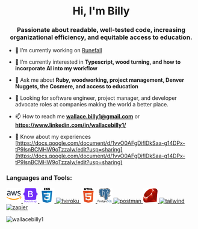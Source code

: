 <h1 align="center">Hi, I'm Billy</h1>
<h3 align="center">Passionate about readable, well-tested code, increasing organizational efficiency, and equitable access to education.</h3>

- 🔭 I’m currently working on [Runefall](https://github.com/runefall)

- 🌱 I’m currently interested in **Typescript, wood turning, and how to incorporate AI into my workflow**

- 💬 Ask me about **Ruby, woodworking, project management, Denver Nuggets, the Cosmere, and access to education**

- 💼 Looking for software engineer, project manager, and developer advocate roles at companies making the world a better place.

- 📫 How to reach me **wallace.billy1@gmail.com** or **https://www.linkedin.com/in/wallacebilly1/**

- 📄 Know about my experiences [https://docs.google.com/document/d/1vvO0AFgDiflDkSaa-g14DPx-tP9lsnBCMHW9oTzzalw/edit?usp=sharing](https://docs.google.com/document/d/1vvO0AFgDiflDkSaa-g14DPx-tP9lsnBCMHW9oTzzalw/edit?usp=sharing)

<h3 align="left">Languages and Tools:</h3>
<p align="left"> <a href="https://aws.amazon.com" target="_blank" rel="noreferrer"> <img src="https://raw.githubusercontent.com/devicons/devicon/master/icons/amazonwebservices/amazonwebservices-original-wordmark.svg" alt="aws" width="40" height="40"/> </a> <a href="https://getbootstrap.com" target="_blank" rel="noreferrer"> <img src="https://raw.githubusercontent.com/devicons/devicon/master/icons/bootstrap/bootstrap-plain-wordmark.svg" alt="bootstrap" width="40" height="40"/> </a> <a href="https://www.w3schools.com/css/" target="_blank" rel="noreferrer"> <img src="https://raw.githubusercontent.com/devicons/devicon/master/icons/css3/css3-original-wordmark.svg" alt="css3" width="40" height="40"/> </a> <a href="https://heroku.com" target="_blank" rel="noreferrer"> <img src="https://www.vectorlogo.zone/logos/heroku/heroku-icon.svg" alt="heroku" width="40" height="40"/> </a> <a href="https://www.w3.org/html/" target="_blank" rel="noreferrer"> <img src="https://raw.githubusercontent.com/devicons/devicon/master/icons/html5/html5-original-wordmark.svg" alt="html5" width="40" height="40"/> </a> <a href="https://www.postgresql.org" target="_blank" rel="noreferrer"> <img src="https://raw.githubusercontent.com/devicons/devicon/master/icons/postgresql/postgresql-original-wordmark.svg" alt="postgresql" width="40" height="40"/> </a> <a href="https://postman.com" target="_blank" rel="noreferrer"> <img src="https://www.vectorlogo.zone/logos/getpostman/getpostman-icon.svg" alt="postman" width="40" height="40"/> </a> <a href="https://www.ruby-lang.org/en/" target="_blank" rel="noreferrer"> <img src="https://raw.githubusercontent.com/devicons/devicon/master/icons/ruby/ruby-original.svg" alt="ruby" width="40" height="40"/> </a> <a href="https://tailwindcss.com/" target="_blank" rel="noreferrer"> <img src="https://www.vectorlogo.zone/logos/tailwindcss/tailwindcss-icon.svg" alt="tailwind" width="40" height="40"/> </a> <a href="https://zapier.com" target="_blank" rel="noreferrer"> <img src="https://www.vectorlogo.zone/logos/zapier/zapier-icon.svg" alt="zapier" width="40" height="40"/> </a> </p>

<p><img align="center" src="https://github-readme-stats.vercel.app/api/top-langs?username=wallacebilly1&show_icons=true&locale=en&layout=compact" alt="wallacebilly1" /></p>
